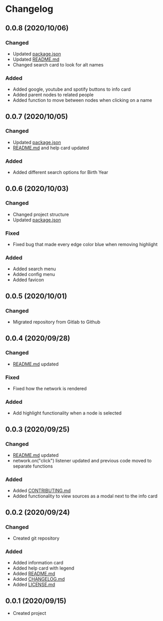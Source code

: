 # Changelog

## 0.0.8 (2020/10/06)
### Changed
- Updated [package.json](package.json)
- Updated [README.md](README.md)
- Changed search card to look for alt names
### Added
- Added google, youtube and spotify buttons to info card
- Added parent nodes to related people
- Added function to move between nodes when clicking on a name

## 0.0.7 (2020/10/05)
### Changed
- Updated [package.json](package.json)
- [README.md](README.md) and help card updated
### Added
- Added different search options for Birth Year

## 0.0.6 (2020/10/03)
### Changed
- Changed project structure
- Updated [package.json](package.json)
### Fixed
- Fixed bug that made every edge color blue when removing highlight
### Added
- Added search menu
- Added config menu
- Added favicon

## 0.0.5 (2020/10/01)
### Changed
- Migrated repository from Gitlab to Github

## 0.0.4 (2020/09/28)
### Changed
- [README.md](README.md) updated
### Fixed
- Fixed how the network is rendered
### Added
- Add highlight functionality when a node is selected

## 0.0.3 (2020/09/25)
### Changed
- [README.md](README.md) updated
- network.on("click") listener updated and previous code moved to separate functions
### Added
- Added [CONTRIBUTING.md](CONTRIBUTING.md)
- Added functionality to view sources as a modal next to the info card

## 0.0.2 (2020/09/24)
### Changed
- Created git repository
### Added
- Added information card
- Added help card with legend
- Added [README.md](README.md)
- Added [CHANGELOG.md](CHANGELOG.md)
- Added [LICENSE.md](LICENSE.md)

## 0.0.1 (2020/09/15)
- Created project